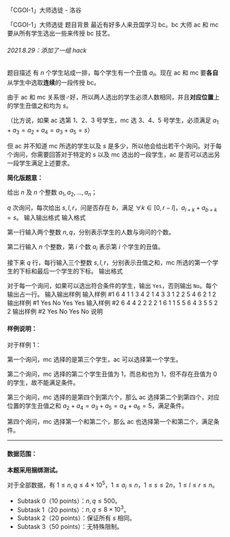 



「CGOI-1」大师选徒 - 洛谷














「CGOI-1」大师选徒
题目背景
最近有好多人来丑国学习 bc。bc 大师 ac 和 mc 要从所有学生选出一些来传授 bc 技艺。

###### 2021.8.29：添加了一组 hack
题目描述
有 $n$ 个学生站成一排，每个学生有一个丑值 $a_i$。现在 ac 和 mc 要**各自**从学生中选取**连续**的一段传授 bc。

由于 ac 和 mc 关系很♂好，所以两人选出的学生必须人数相同，并且**对应位置**上的学生丑值之和均为 $s$。

（比方说，如果 ac 选第 $1$、$2$、$3$ 号学生，mc 选 $3$、$4$、$5$ 号学生，必须满足 $a_1+a_3=a_2+a_4=a_3+a_5=s$）

但 ac 并不知道 mc 所选的学生以及 $s$ 是多少，所以他会给出若干个询问。对于每个询问，你需要回答对于特定的 $s$ 以及 mc 选出的一段学生，ac 是否可以选出另一段学生满足上述要求。

**简化版题意：**

给出 $n$ 及 $n$ 个整数 $a_1,\,a_2,\,\dots,\,a_n$；

$q$ 次询问，每次给出 $s,l,r$，问是否存在 $b$，满足 $\forall k \in [0, r-l]$，$a_{l+k}+a_{b+k}=s$。
输入输出格式
输入格式

第一行输入两个整数 $n,\,q$，分别表示学生的人数与询问的个数。

第二行输入 $n$ 个整数，第 $i$ 个数 $a_i$ 表示第 $i$ 个学生的丑值。

接下来 $q$ 行，每行输入三个整数 $s,\,l,\,r$，分别表示丑值之和，mc 所选的第一个学生的下标和最后一个学生的下标。
输出格式

对于每一个询问，如果可以选出符合条件的学生，输出 `Yes`，否则输出 `No`。每个输出占一行。
输入输出样例
输入样例 #1
6 4
1 1 3 4 2 1
4 3 3
1 2 2
5 4 6
2 1 2
输出样例 #1
Yes
No
Yes
Yes
输入样例 #2
6 4
4 2 2 2 2 1
6 1 1
5 5 6
4 3 5
5 2 2
输出样例 #2
Yes
No
Yes
No
说明
#### 样例说明：

对于样例 1：

第一个询问，mc 选择的是第三个学生，ac 可以选择第一个学生。

第二个询问，mc 选择的第二个学生丑值为 $1$，而总和也为 $1$，但不存在丑值为 $0$ 的学生，故不能满足条件。

第三个询问，mc 选择的是第四个到第六个，那么 ac 选择第二个到第四个，对应位置的学生丑值之和 $a_2+a_4=a_3+a_5=a_4+a_6=5$，满足条件。

第四个询问，mc 选择第一个和第二个，那么 ac 也选择第一个和第二个，满足条件。

---

#### 数据范围：

**本题采用捆绑测试。**

对于全部数据，有 $1\le n,\,q\le 4\times10^5$，$1\le a_i \le n$，$1\le s\le 2n$，$1\le l\le r\le n$。
* Subtask 0（10 points）：$n,\,q\le 500$。
* Subtask 1（20 points）：$n,\,q\le 8\times10^3$。
* Subtask 2（20 points）：保证所有 $s$ 相同。
* Subtask 3（50 points）：无特殊限制。






